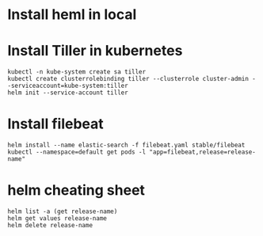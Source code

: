 # Install heml in local

# Install Tiller in kubernetes
```
kubectl -n kube-system create sa tiller
kubectl create clusterrolebinding tiller --clusterrole cluster-admin --serviceaccount=kube-system:tiller
helm init --service-account tiller
```

# Install filebeat
```
helm install --name elastic-search -f filebeat.yaml stable/filebeat
kubectl --namespace=default get pods -l "app=filebeat,release=release-name"
```

# helm cheating sheet
```
helm list -a (get release-name)
helm get values release-name
helm delete release-name
```

